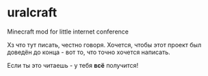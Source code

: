 # uralcraft
Minecraft mod for little internet conference

Хз что тут писать, честно говоря.
Хочется, чтобы этот проект был доведён до конца - вот то, что точно хочется написать.

Если ты это читаешь - у тебя **всё** получится!
